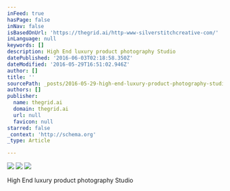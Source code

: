 ```yaml
---
inFeed: true
hasPage: false
inNav: false
isBasedOnUrl: 'https://thegrid.ai/http-www-silverstitchcreative-com/'
inLanguage: null
keywords: []
description: High End luxury product photography Studio
datePublished: '2016-06-03T02:18:58.350Z'
dateModified: '2016-05-29T16:51:02.946Z'
author: []
title: ''
sourcePath: _posts/2016-05-29-high-end-luxury-product-photography-studio.md
authors: []
publisher:
  name: thegrid.ai
  domain: thegrid.ai
  url: null
  favicon: null
starred: false
_context: 'http://schema.org'
_type: Article

---
```

![](https://the-grid-user-content.s3-us-west-2.amazonaws.com/667f9135-bb83-49e9-85cb-e7b1b40a77b5.jpg)
![](https://the-grid-user-content.s3-us-west-2.amazonaws.com/d7f1e5b4-a083-4998-9398-4661654b72b2.jpg)
![](https://the-grid-user-content.s3-us-west-2.amazonaws.com/db5eee58-2e5e-4ccf-b563-daba65470b36.jpg)

High End luxury product photography Studio